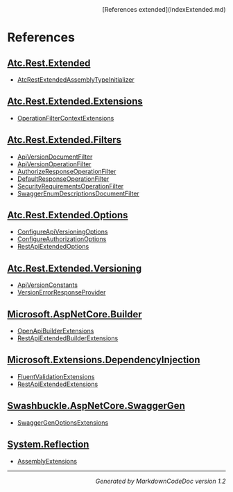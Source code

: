 <div style='text-align: right'>
[References extended](IndexExtended.md)
</div>

# References

## [Atc.Rest.Extended](Atc.Rest.Extended.md)

- [AtcRestExtendedAssemblyTypeInitializer](Atc.Rest.Extended.md#atcrestextendedassemblytypeinitializer)

## [Atc.Rest.Extended.Extensions](Atc.Rest.Extended.Extensions.md)

- [OperationFilterContextExtensions](Atc.Rest.Extended.Extensions.md#operationfiltercontextextensions)

## [Atc.Rest.Extended.Filters](Atc.Rest.Extended.Filters.md)

- [ApiVersionDocumentFilter](Atc.Rest.Extended.Filters.md#apiversiondocumentfilter)
- [ApiVersionOperationFilter](Atc.Rest.Extended.Filters.md#apiversionoperationfilter)
- [AuthorizeResponseOperationFilter](Atc.Rest.Extended.Filters.md#authorizeresponseoperationfilter)
- [DefaultResponseOperationFilter](Atc.Rest.Extended.Filters.md#defaultresponseoperationfilter)
- [SecurityRequirementsOperationFilter](Atc.Rest.Extended.Filters.md#securityrequirementsoperationfilter)
- [SwaggerEnumDescriptionsDocumentFilter](Atc.Rest.Extended.Filters.md#swaggerenumdescriptionsdocumentfilter)

## [Atc.Rest.Extended.Options](Atc.Rest.Extended.Options.md)

- [ConfigureApiVersioningOptions](Atc.Rest.Extended.Options.md#configureapiversioningoptions)
- [ConfigureAuthorizationOptions](Atc.Rest.Extended.Options.md#configureauthorizationoptions)
- [RestApiExtendedOptions](Atc.Rest.Extended.Options.md#restapiextendedoptions)

## [Atc.Rest.Extended.Versioning](Atc.Rest.Extended.Versioning.md)

- [ApiVersionConstants](Atc.Rest.Extended.Versioning.md#apiversionconstants)
- [VersionErrorResponseProvider](Atc.Rest.Extended.Versioning.md#versionerrorresponseprovider)

## [Microsoft.AspNetCore.Builder](Microsoft.AspNetCore.Builder.md)

- [OpenApiBuilderExtensions](Microsoft.AspNetCore.Builder.md#openapibuilderextensions)
- [RestApiExtendedBuilderExtensions](Microsoft.AspNetCore.Builder.md#restapiextendedbuilderextensions)

## [Microsoft.Extensions.DependencyInjection](Microsoft.Extensions.DependencyInjection.md)

- [FluentValidationExtensions](Microsoft.Extensions.DependencyInjection.md#fluentvalidationextensions)
- [RestApiExtendedExtensions](Microsoft.Extensions.DependencyInjection.md#restapiextendedextensions)

## [Swashbuckle.AspNetCore.SwaggerGen](Swashbuckle.AspNetCore.SwaggerGen.md)

- [SwaggerGenOptionsExtensions](Swashbuckle.AspNetCore.SwaggerGen.md#swaggergenoptionsextensions)

## [System.Reflection](System.Reflection.md)

- [AssemblyExtensions](System.Reflection.md#assemblyextensions)

<hr /><div style='text-align: right'><i>Generated by MarkdownCodeDoc version 1.2</i></div>
